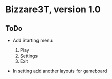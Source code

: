 # Bizzare3T, version 1.0

## ToDo

- Add Starting menu:
  1. Play
  2. Settings
  3. Exit

- In setting add another layouts for gameboard
